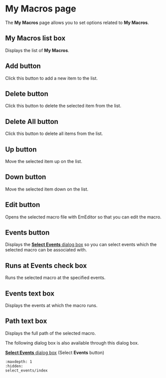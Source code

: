 # My Macros page

The **My Macros** page allows you to set options related to **My Macros**.

## My Macros list box

Displays the list of **My Macros**.

## Add button

Click this button to add a new item to the list.

## Delete button

Click this button to delete the selected item from the list.

## Delete All button

Click this button to delete all items from the list.

## Up button

Move the selected item up on the list.

## Down button

Move the selected item down on the list.

## Edit button

Opens the selected macro file with EmEditor so that you can edit the macro.

## Events button

Displays the [**Select Events** dialog box](select_events/index) so you can select events which the selected macro can be associated with.

## Runs at Events check box

Runs the selected macro at the specified events.

## Events text box

Displays the events at which the macro runs.

## Path text box

Displays the full path of the selected macro.

The following dialog box is also available through this dialog box.

<a href="select_events/index.html"><b>Select Events</b> dialog box</a> (Select
**Events** button)


```{toctree}
:maxdepth: 1
:hidden:
select_events/index
```
